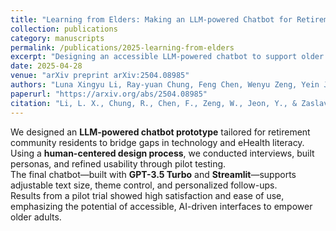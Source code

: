 ```yaml
---
title: "Learning from Elders: Making an LLM-powered Chatbot for Retirement Communities more Accessible through User-centered Design"
collection: publications
category: manuscripts
permalink: /publications/2025-learning-from-elders
excerpt: "Designing an accessible LLM-powered chatbot to support older adults in retirement communities using a human-centered approach."
date: 2025-04-28
venue: "arXiv preprint arXiv:2504.08985"
authors: "Luna Xingyu Li, Ray-yuan Chung, Feng Chen, Wenyu Zeng, Yein Jeon, Oleg Zaslavsky"
paperurl: "https://arxiv.org/abs/2504.08985"
citation: "Li, L. X., Chung, R., Chen, F., Zeng, W., Jeon, Y., & Zaslavsky, O. (2025). &quot;Learning from Elders: Making an LLM-powered Chatbot for Retirement Communities more Accessible through User-centered Design.&quot; <i>arXiv preprint arXiv:2504.08985</i>. https://doi.org/10.48550/arXiv.2504.08985"
---
```


We designed an **LLM-powered chatbot prototype** tailored for retirement community residents to bridge gaps in technology and eHealth literacy.  
Using a **human-centered design process**, we conducted interviews, built personas, and refined usability through pilot testing.  
The final chatbot—built with **GPT-3.5 Turbo** and **Streamlit**—supports adjustable text size, theme control, and personalized follow-ups.  
Results from a pilot trial showed high satisfaction and ease of use, emphasizing the potential of accessible, AI-driven interfaces to empower older adults.
